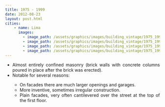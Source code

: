 ```yaml
---
title: 1975 - 1999
date: 2012-08-23
layout: post.html
cities:
    - name: Lima
      images:
        - image_path: /assets/graphics/images/building_vintage/1975_1999_01.png
        - image_path: /assets/graphics/images/building_vintage/1975_1999_02.png
        - image_path: /assets/graphics/images/building_vintage/1975_1999_03.png
        - image_path: /assets/graphics/images/building_vintage/1975_1999_04.png
---
```

<p>
  <ul align="justify">
    <li>Almost entirely confined masonry (brick walls with concrete columns poured in place after the brick was erected).</li>
    <li>Notable for several reasons:</li>
    <ul>
        <li type="circle">On facades there are much larger openings and garages.</li>
        <li type="circle">More inventive, sometimes irregular construction.</li>
        <li type="circle">Plain facades, very often cantilevered over the street at the top of the first floor.</li>
      </ul> 
  </ul>
</p>